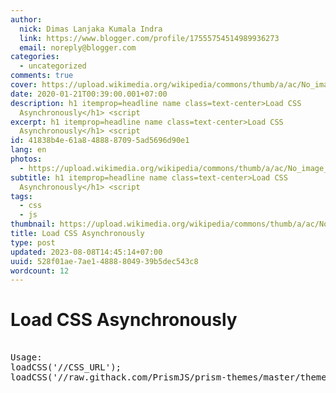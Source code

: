 ```yaml
---
author:
  nick: Dimas Lanjaka Kumala Indra
  link: https://www.blogger.com/profile/17555754514989936273
  email: noreply@blogger.com
categories:
  - uncategorized
comments: true
cover: https://upload.wikimedia.org/wikipedia/commons/thumb/a/ac/No_image_available.svg/2048px-No_image_available.svg.png
date: 2020-01-21T00:39:00.001+07:00
description: h1 itemprop=headline name class=text-center>Load CSS
  Asynchronously</h1> <script
excerpt: h1 itemprop=headline name class=text-center>Load CSS
  Asynchronously</h1> <script
id: 41838b4e-61a8-4888-8709-5ad5696d90e1
lang: en
photos:
  - https://upload.wikimedia.org/wikipedia/commons/thumb/a/ac/No_image_available.svg/2048px-No_image_available.svg.png
subtitle: h1 itemprop=headline name class=text-center>Load CSS
  Asynchronously</h1> <script
tags:
  - css
  - js
thumbnail: https://upload.wikimedia.org/wikipedia/commons/thumb/a/ac/No_image_available.svg/2048px-No_image_available.svg.png
title: Load CSS Asynchronously
type: post
updated: 2023-08-08T14:45:14+07:00
uuid: 528f01ae-7ae1-4888-8049-39b5dec543c8
wordcount: 12
---
```


<h1 itemprop="headline name" class="text-center">Load CSS Asynchronously</h1>  <script src="https://emgithub.com/embed.js?target=https%3A%2F%2Fgithub.com%2Fdimaslanjaka%2FWeb-Manajemen%2Fblob%2Fmaster%2Fjs%2Floadcss.js&style=github&showBorder=on&showLineNumbers=on&showFileMeta=on&showCopy=on"></script></script><pre class="alert alert-info" lang="js"><br>Usage: <br>loadCSS('//CSS_URL');<br>loadCSS('//raw.githack.com/PrismJS/prism-themes/master/themes/prism-vs.css');<br></pre>